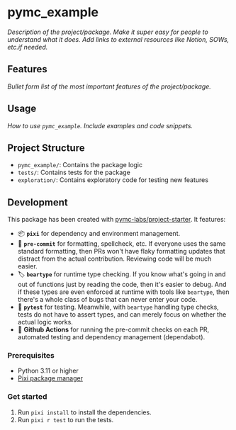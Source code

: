 # pymc_example

*Description of the project/package. Make it super easy for people to understand what it does. Add links to external resources like Notion, SOWs, etc.if needed.*

## Features

*Bullet form list of the most important features of the project/package.*

## Usage

*How to use `pymc_example`. Include examples and code snippets.*

## Project Structure

- `pymc_example/`: Contains the package logic
- `tests/`: Contains tests for the package
- `exploration/`: Contains exploratory code for testing new features

## Development

This package has been created with [pymc-labs/project-starter](https://github.com/pymc-labs/project-starter). It features:

- 📦 **`pixi`** for dependency and environment management.
- 🧹 **`pre-commit`** for formatting, spellcheck, etc. If everyone uses the same standard formatting, then PRs won't have flaky formatting updates that distract from the actual contribution. Reviewing code will be much easier.
- 🏷️ **`beartype`** for runtime type checking. If you know what's going in and out of functions just by reading the code, then it's easier to debug. And if these types are even enforced at runtime with tools like `beartype`, then there's a whole class of bugs that can never enter your code.
- 🧪 **`pytest`** for testing. Meanwhile, with `beartype` handling type checks, tests do not have to assert types, and can merely focus on whether the actual logic works.
- 🔄 **Github Actions** for running the pre-commit checks on each PR, automated testing and dependency management (dependabot).

### Prerequisites

- Python 3.11 or higher
- [Pixi package manager](https://pixi.sh/latest/)

### Get started

1. Run `pixi install` to install the dependencies.
2. Run `pixi r test` to run the tests.
